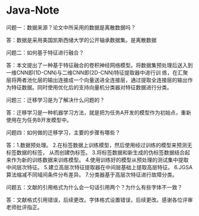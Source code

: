 # Java-Note

问题一：数据来源？论文中所采用的数据是离散数据吗？

答：数据是采用美国凯斯西储大学的公开轴承数据集。是离散数据



问题二：如何基于特征进行融合？

答：本文提出了一种基于特征融合的卷积神经网络模型。将数据集预处理后送入到一维CNN即(1D-CNN)与二维CNN即(2D-CNN)特征提取器中进行训 练，在汇聚层将两者池化层的输出连接成一个向量送进全连接层，通过提取全连接层的输出作为特征数据。同时使用优化后的支持向量机分类器对特征数据进行分类。



问题三：迁移学习是为了解决什么问题的？

答：迁移学习是一种机器学习方法，就是把为任务A开发的模型作为初始点，重新使用在为任务B开发模型中。



问题四：如何做的迁移学习，主要的步骤有哪些？

答：1.数据预处理。 2.在标签数据上训练模型，然后使用经过训练的模型来预测无标签数据的标签， 从而创建伪标签。 3.将标签数据和新生成的伪标签数据结合起来作为新的训练数据来训练模型。 4.使用训练好的模型从预处理的测试集中提取中间层次特征。 5.建立高层次特征提取器在中间层基础上提取高层特征。 6.JGSA 算法缩减不同域间条件分布差异。 7.分类器基于高层次特征进行故障分类。



问题五：文献的引用格式为什么会一句话引用两个？为什么有些字体不一致？

答：文献格式引用错误，后续更改。字体格式设置错误，后续更改。感谢各位评审老师批评指正。







